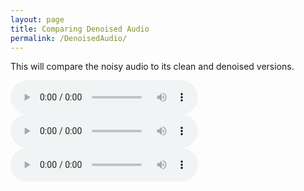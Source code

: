 ```yaml
---
layout: page
title: Comparing Denoised Audio
permalink: /DenoisedAudio/
---
```


This will compare the noisy audio to its clean and denoised versions.

<audio controls>
  <source src="Audio/clean_1027-i_n.wav" type="audio/wav">
Your browser does not support the audio element.
</audio>

<audio controls>
  <source src="Audio/noisy_1027-i_n.wav" type="audio/wav">
Your browser does not support the audio element.
</audio>

<audio controls>
  <source src="Audio/denoised_1027-i_n.wav" type="audio/wav">
Your browser does not support the audio element.
</audio>
